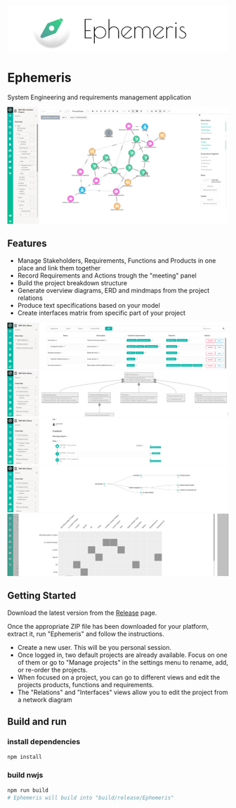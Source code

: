 ![Title](./images/ephemeris_title.png)

# Ephemeris

System Engineering and requirements management application

![Screenshot](./images/screenshot.png)

## Features

-   Manage Stakeholders, Requirements, Functions and Products in one place and link them together
-   Record Requirements and Actions trough the "meeting" panel
-   Build the project breakdown structure
-   Generate overview diagrams, ERD and mindmaps from the project relations
-   Produce text specifications based on your model
-   Create interfaces matrix from specific part of your project

![Lists](./images/ephemeris_lists.png)
![ERD](./images/ephemeris_erd.png)
![Meetings](./images/ephemeris_meetings.png)
![Meetings](./images/ephemeris_mm.png)
![Interfaces](./images/ephemeris_interfaces.png)

## Getting Started

Download the latest version from the [Release](https://github.com/shuart/ephemeris/releases) page.

Once the appropriate ZIP file has been downloaded for your platform, extract it, run "Ephemeris" and follow the instructions.

- Create a new user. This will be you personal session.
- Once logged in, two default projects are already available. Focus on one of them or go to "Manage projects" in the settings menu to rename, add, or re-order the projects.
- When focused on a project, you can go to different views and edit the projects products, functions and requirements.
- The "Relations" and "Interfaces" views allow you to edit the project from a network diagram

## Build and run

### install dependencies
```sh
npm install
```

### build nwjs
```sh
npm run build
# Ephemeris will build into "build/release/Ephemeris"
```
